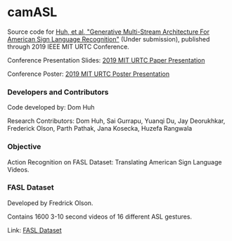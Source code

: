 # camASL
Source code for [Huh, et al, "Generative Multi-Stream Architecture For American Sign Language Recognition"](https://drive.google.com/file/d/1w268qwFdqJ5dYSD6jtDMsJqsb2IfYyYV/view?usp=sharing) (Under submission), published through 2019 IEEE MIT URTC Conference.

Conference Presentation Slides: [2019 MIT URTC Paper Presentation](https://docs.google.com/presentation/d/1WO2SRMkeQ8w9M4f4SluJas0H22MKnrMaNb3IaDpKZ-U/edit?usp=sharing)

Conference Poster: [2019 MIT URTC Poster Presentation](https://drive.google.com/file/d/1fFsT8LSCyARIbBSjMZIBgHGyYV5TiDnw/view?usp=sharing)


### Developers and Contributors
Code developed by: Dom Huh

Research Contributors: Dom Huh, Sai Gurrapu, Yuanqi Du, Jay Deorukhkar, Frederick Olson, Parth Pathak, Jana Kosecka, Huzefa Rangwala
    
### Objective
Action Recognition on FASL Dataset: Translating American Sign Language Videos.

### FASL Dataset
Developed by Fredrick Olson.

Contains 1600 3-10 second videos of 16 different ASL gestures.

Link: [FASL Dataset]("https://dataset.com")
